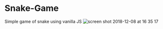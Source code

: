 # Snake-Game
Simple game of snake using vanilla JS
![screen shot 2018-12-08 at 16 35 17](https://user-images.githubusercontent.com/17026751/49688276-67d2a100-fb07-11e8-8971-a00d4057906a.png)
